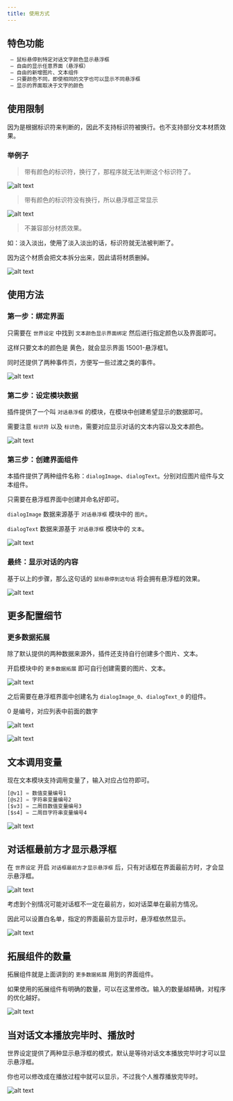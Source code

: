 ```yaml
---
title: 使用方式
---
```


## 特色功能

```ts
 — 鼠标悬停到特定对话文字颜色显示悬浮框
 — 自由的显示任意界面（悬浮框）
 — 自由的新增图片、文本组件
 — 只要颜色不同，即使相同的文字也可以显示不同悬浮框
 — 显示的界面取决于文字的颜色
```

## 使用限制

因为是根据标识符来判断的，因此不支持标识符被换行。也不支持部分文本材质效果。

### 举例子

> 带有颜色的标识符，换行了，那程序就无法判断这个标识符了。

![alt text](https://cdn.gcw.wiki/gcw/image/zh_hans/plug/gamedialogcolorshowui/index/image.png)

> 带有颜色的标识符没有换行，所以悬浮框正常显示

![alt text](https://cdn.gcw.wiki/gcw/image/zh_hans/plug/gamedialogcolorshowui/index/image-1.png)

> 不兼容部分材质效果。

如：淡入淡出，使用了淡入淡出的话，标识符就无法被判断了。

因为这个材质会把文本拆分出来，因此请将材质删掉。

![alt text](https://cdn.gcw.wiki/gcw/image/zh_hans/plug/gamedialogcolorshowui/index/image-2.png)

## 使用方法

### 第一步：绑定界面

只需要在 `世界设定` 中找到 `文本颜色显示界面绑定` 然后进行指定颜色以及界面即可。

这样只要文本的颜色是 黄色，就会显示界面 15001-悬浮框1。

同时还提供了两种事件页，方便写一些过渡之类的事件。

![alt text](https://cdn.gcw.wiki/gcw/image/zh_hans/plug/gamedialogcolorshowui/index/image-3.png)

### 第二步：设定模块数据

插件提供了一个叫 `对话悬浮框` 的模块，在模块中创建希望显示的数据即可。

需要注意 `标识符` 以及 `标识色`，需要对应显示对话的文本内容以及文本颜色。

![alt text](https://cdn.gcw.wiki/gcw/image/zh_hans/plug/gamedialogcolorshowui/index/image-4.png)

### 第三步：创建界面组件

本插件提供了两种组件名称：`dialogImage`、`dialogText`。分别对应图片组件与文本组件。

只需要在悬浮框界面中创建并命名好即可。

`dialogImage` 数据来源基于 `对话悬浮框` 模块中的 `图片`。

`dialogText` 数据来源基于 `对话悬浮框` 模块中的 `文本`。

![alt text](https://cdn.gcw.wiki/gcw/image/zh_hans/plug/gamedialogcolorshowui/index/image-5.png)

### 最终：显示对话的内容

基于以上的步骤，那么这句话的 `鼠标悬停到这句话` 将会拥有悬浮框的效果。

![alt text](https://cdn.gcw.wiki/gcw/image/zh_hans/plug/gamedialogcolorshowui/index/image-6.png)

## 更多配置细节

### 更多数据拓展

除了默认提供的两种数据来源外，插件还支持自行创建多个图片、文本。

开启模块中的 `更多数据拓展` 即可自行创建需要的图片、文本。

![alt text](https://cdn.gcw.wiki/gcw/image/zh_hans/plug/gamedialogcolorshowui/index/image-7.png)

之后需要在悬浮框界面中创建名为 `dialogImage_0`、`dialogText_0` 的组件。

0 是编号，对应列表中前面的数字

![alt text](https://cdn.gcw.wiki/gcw/image/zh_hans/plug/gamedialogcolorshowui/index/image-8.png)

![alt text](https://cdn.gcw.wiki/gcw/image/zh_hans/plug/gamedialogcolorshowui/index/image-9.png)

## 文本调用变量

现在文本模块支持调用变量了，输入对应占位符即可。

```ts
[@v1] = 数值变量编号1
[@s2] = 字符串变量编号2
[$v3] = 二周目数值变量编号3
[$s4] = 二周目字符串变量编号4
```

![alt text](https://cdn.gcw.wiki/gcw/image/zh_hans/plug/gamedialogcolorshowui/index/image-10.png)

## 对话框最前方才显示悬浮框

在 `世界设定` 开启 `对话框最前方才显示悬浮框` 后，只有对话框在界面最前方时，才会显示悬浮框。

![alt text](https://cdn.gcw.wiki/gcw/image/zh_hans/plug/gamedialogcolorshowui/index/image-13.png)

考虑到个别情况可能对话框不一定在最前方，如对话菜单在最前方情况。

因此可以设置白名单，指定的界面最前方显示时，悬浮框依然显示。

![alt text](https://cdn.gcw.wiki/gcw/image/zh_hans/plug/gamedialogcolorshowui/index/image-14.png)

## 拓展组件的数量

拓展组件就是上面讲到的 `更多数据拓展` 用到的界面组件。

如果使用的拓展组件有明确的数量，可以在这里修改。输入的数量越精确，对程序的优化越好。

![alt text](https://cdn.gcw.wiki/gcw/image/zh_hans/plug/gamedialogcolorshowui/index/image-11.png)

## 当对话文本播放完毕时、播放时

世界设定提供了两种显示悬浮框的模式，默认是等待对话文本播放完毕时才可以显示悬浮框。

你也可以修改成在播放过程中就可以显示，不过我个人推荐播放完毕时。

![alt text](https://cdn.gcw.wiki/gcw/image/zh_hans/plug/gamedialogcolorshowui/index/image-12.png)
